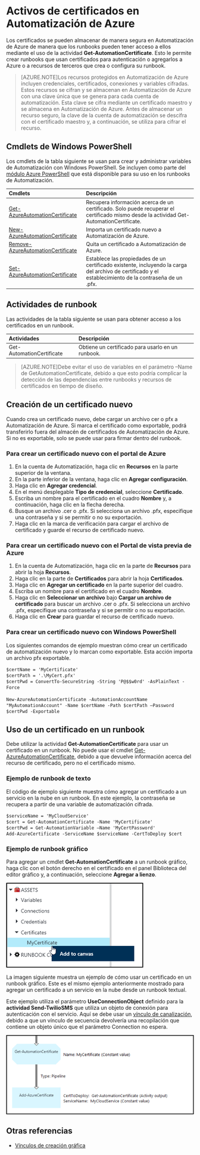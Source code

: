<properties 
   pageTitle="Activos de certificados en Automatización de Azure | Microsoft Azure"
   description="Los certificados se pueden almacenar de manera segura en Automatización de Azure, de manera tal que los runbooks pueden tener acceso a ellos para realizar la autenticación respecto de Azure y recursos de terceros. Este artículo explica los detalles de los certificados y cómo trabajar con ellos en la creación de textos y de gráficos."
   services="automation"
   documentationCenter=""
   authors="bwren"
   manager="stevenka"
   editor="tysonn" />
<tags 
   ms.service="automation"
   ms.devlang="na"
   ms.topic="article"
   ms.tgt_pltfrm="na"
   ms.workload="infrastructure-services"
   ms.date="08/18/2015"
   ms.author="bwren" />

# Activos de certificados en Automatización de Azure

Los certificados se pueden almacenar de manera segura en Automatización de Azure de manera que los runbooks pueden tener acceso a ellos mediante el uso de la actividad **Get-AutomationCertificate**. Esto le permite crear runbooks que usan certificados para autenticación o agregarlos a Azure o a recursos de terceros que crea o configura su runbook.

>[AZURE.NOTE]Los recursos protegidos en Automatización de Azure incluyen credenciales, certificados, conexiones y variables cifradas. Estos recursos se cifran y se almacenan en Automatización de Azure con una clave única que se genera para cada cuenta de automatización. Esta clave se cifra mediante un certificado maestro y se almacena en Automatización de Azure. Antes de almacenar un recurso seguro, la clave de la cuenta de automatización se descifra con el certificado maestro y, a continuación, se utiliza para cifrar el recurso.

## Cmdlets de Windows PowerShell

Los cmdlets de la tabla siguiente se usan para crear y administrar variables de Automatización con Windows PowerShell. Se incluyen como parte del [módulo Azure PowerShell](../powershell-install-configure.md) que está disponible para su uso en los runbooks de Automatización.

|Cmdlets|Descripción|
|:---|:---|
|[Get-AzureAutomationCertificate](http://msdn.microsoft.com/library/dn913765.aspx)|Recupera información acerca de un certificado. Solo puede recuperar el certificado mismo desde la actividad Get-AutomationCertificate.|
|[New- AzureAutomationCertificate](http://msdn.microsoft.com/library/dn913764.aspx)|Importa un certificado nuevo a Automatización de Azure.|
|[Remove- AzureAutomationCertificate](http://msdn.microsoft.com/library/dn913773.aspx)|Quita un certificado a Automatización de Azure.|
|[Set- AzureAutomationCertificate](http://msdn.microsoft.com/library/dn913763.aspx)|Establece las propiedades de un certificado existente, incluyendo la carga del archivo de certificado y el establecimiento de la contraseña de un .pfx.|

## Actividades de runbook

Las actividades de la tabla siguiente se usan para obtener acceso a los certificados en un runbook.

|Actividades|Descripción|
|:---|:---|
|Get-AutomationCertificate|Obtiene un certificado para usarlo en un runbook.|

>[AZURE.NOTE]Debe evitar el uso de variables en el parámetro –Name de GetAutomationCertificate, debido a que esto podría complicar la detección de las dependencias entre runbooks y recursos de certificados en tiempo de diseño.

## Creación de un certificado nuevo

Cuando crea un certificado nuevo, debe cargar un archivo cer o pfx a Automatización de Azure. Si marca el certificado como exportable, podrá transferirlo fuera del almacén de certificados de Automatización de Azure. Si no es exportable, solo se puede usar para firmar dentro del runbook.

### Para crear un certificado nuevo con el portal de Azure

1. En la cuenta de Automatización, haga clic en **Recursos** en la parte superior de la ventana.
1. En la parte inferior de la ventana, haga clic en **Agregar configuración**.
1. Haga clic en **Agregar credencial**.
2. En el menú desplegable **Tipo de credencial**, seleccione **Certificado**.
3. Escriba un nombre para el certificado en el cuadro **Nombre** y, a continuación, haga clic en la flecha derecha.
4. Busque un archivo .cer o .pfx. Si selecciona un archivo .pfx, especifique una contraseña y si se permitir o no su exportación.
1. Haga clic en la marca de verificación para cargar el archivo de certificado y guarde el recurso de certificado nuevo.


### Para crear un certificado nuevo con el Portal de vista previa de Azure

1. En la cuenta de Automatización, haga clic en la parte de **Recursos** para abrir la hoja **Recursos**.
1. Haga clic en la parte de **Certificados** para abrir la hoja **Certificados**.
1. Haga clic en **Agregar un certificado** en la parte superior del cuadro.
2. Escriba un nombre para el certificado en el cuadro **Nombre**.
2. Haga clic en **Seleccionar un archivo** bajo **Cargar un archivo de certificado** para buscar un archivo .cer o .pfx. Si selecciona un archivo .pfx, especifique una contraseña y si se permitir o no su exportación.
1. Haga clic en **Crear** para guardar el recurso de certificado nuevo.


### Para crear un certificado nuevo con Windows PowerShell

Los siguientes comandos de ejemplo muestran cómo crear un certificado de automatización nuevo y lo marcan como exportable. Esta acción importa un archivo pfx exportable.

	$certName = 'MyCertificate'
	$certPath = '.\MyCert.pfx'
	$certPwd = ConvertTo-SecureString -String 'P@$$w0rd' -AsPlainText -Force
	
	New-AzureAutomationCertificate -AutomationAccountName "MyAutomationAccount" -Name $certName -Path $certPath –Password $certPwd -Exportable

## Uso de un certificado en un runbook

Debe utilizar la actividad **Get-AutomationCertificate** para usar un certificado en un runbook. No puede usar el cmdlet [Get-AzureAutomationCertificate](http://msdn.microsoft.com/library/dn913765.aspx), debido a que devuelve información acerca del recurso de certificado, pero no el certificado mismo.

### Ejemplo de runbook de texto

El código de ejemplo siguiente muestra cómo agregar un certificado a un servicio en la nube en un runbook. En este ejemplo, la contraseña se recupera a partir de una variable de automatización cifrada.

	$serviceName = 'MyCloudService'
	$cert = Get-AutomationCertificate -Name 'MyCertificate'
	$certPwd = Get-AutomationVariable –Name 'MyCertPassword'
	Add-AzureCertificate -ServiceName $serviceName -CertToDeploy $cert

### Ejemplo de runbook gráfico

Para agregar un cmdlet **Get-AutomationCertificate** a un runbook gráfico, haga clic con el botón derecho en el certificado en el panel Biblioteca del editor gráfico y, a continuación, seleccione **Agregar a lienzo**.

![](media/automation-certificates/certificate-add-canvas.png)

La imagen siguiente muestra un ejemplo de cómo usar un certificado en un runbook gráfico. Este es el mismo ejemplo anteriormente mostrado para agregar un certificado a un servicio en la nube desde un runbook textual.

Este ejemplo utiliza el parámetro **UseConnectionObject** definido para la **actividad Send-TwilioSMS** que utiliza un objeto de conexión para autenticación con el servicio. Aquí se debe usar un [vínculo de canalización](automation-graphical-authoring-intro.md#links-and-workflow), debido a que un vínculo de secuencia devolvería una recopilación que contiene un objeto único que el parámetro Connection no espera.

![](media/automation-certificates/add-certificate.png)


## Otras referencias

- [Vínculos de creación gráfica](automation-graphical-authoring-intro.md#links-and-workflow) 

<!---HONumber=August15_HO8-->